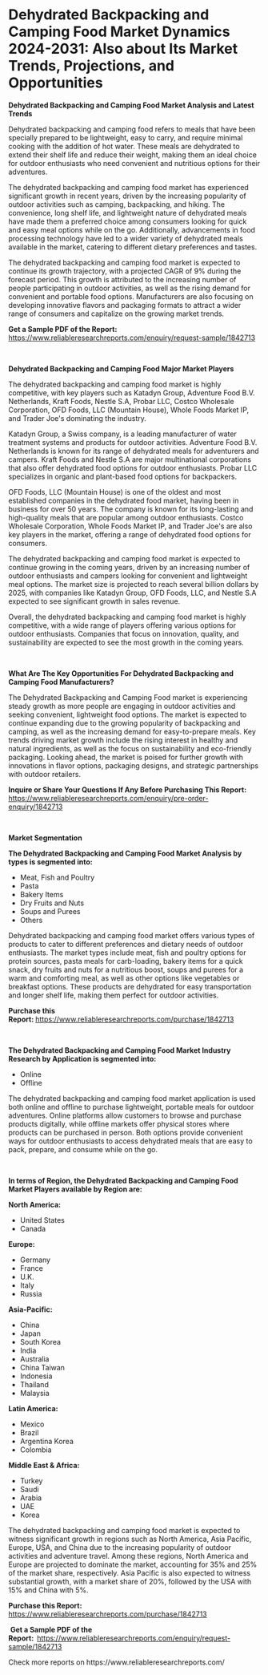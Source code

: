 <p><h1>Dehydrated Backpacking and Camping Food Market Dynamics 2024-2031: Also about Its Market Trends, Projections, and Opportunities</h1></p><p><strong>Dehydrated Backpacking and Camping Food Market Analysis and Latest Trends</strong></p>
<p><p>Dehydrated backpacking and camping food refers to meals that have been specially prepared to be lightweight, easy to carry, and require minimal cooking with the addition of hot water. These meals are dehydrated to extend their shelf life and reduce their weight, making them an ideal choice for outdoor enthusiasts who need convenient and nutritious options for their adventures.</p><p>The dehydrated backpacking and camping food market has experienced significant growth in recent years, driven by the increasing popularity of outdoor activities such as camping, backpacking, and hiking. The convenience, long shelf life, and lightweight nature of dehydrated meals have made them a preferred choice among consumers looking for quick and easy meal options while on the go. Additionally, advancements in food processing technology have led to a wider variety of dehydrated meals available in the market, catering to different dietary preferences and tastes.</p><p>The dehydrated backpacking and camping food market is expected to continue its growth trajectory, with a projected CAGR of 9% during the forecast period. This growth is attributed to the increasing number of people participating in outdoor activities, as well as the rising demand for convenient and portable food options. Manufacturers are also focusing on developing innovative flavors and packaging formats to attract a wider range of consumers and capitalize on the growing market trends.</p></p>
<p><strong>Get a Sample PDF of the Report:&nbsp;</strong> <a href="https://www.reliableresearchreports.com/enquiry/request-sample/1842713">https://www.reliableresearchreports.com/enquiry/request-sample/1842713</a></p>
<p>&nbsp;</p>
<p><strong>Dehydrated Backpacking and Camping Food Major Market Players</strong></p>
<p><p>The dehydrated backpacking and camping food market is highly competitive, with key players such as Katadyn Group, Adventure Food B.V. Netherlands, Kraft Foods, Nestle S.A, Probar LLC, Costco Wholesale Corporation, OFD Foods, LLC (Mountain House), Whole Foods Market IP, and Trader Joe's dominating the industry. </p><p>Katadyn Group, a Swiss company, is a leading manufacturer of water treatment systems and products for outdoor activities. Adventure Food B.V. Netherlands is known for its range of dehydrated meals for adventurers and campers. Kraft Foods and Nestle S.A are major multinational corporations that also offer dehydrated food options for outdoor enthusiasts. Probar LLC specializes in organic and plant-based food options for backpackers.</p><p>OFD Foods, LLC (Mountain House) is one of the oldest and most established companies in the dehydrated food market, having been in business for over 50 years. The company is known for its long-lasting and high-quality meals that are popular among outdoor enthusiasts. Costco Wholesale Corporation, Whole Foods Market IP, and Trader Joe's are also key players in the market, offering a range of dehydrated food options for consumers.</p><p>The dehydrated backpacking and camping food market is expected to continue growing in the coming years, driven by an increasing number of outdoor enthusiasts and campers looking for convenient and lightweight meal options. The market size is projected to reach several billion dollars by 2025, with companies like Katadyn Group, OFD Foods, LLC, and Nestle S.A expected to see significant growth in sales revenue.</p><p>Overall, the dehydrated backpacking and camping food market is highly competitive, with a wide range of players offering various options for outdoor enthusiasts. Companies that focus on innovation, quality, and sustainability are expected to see the most growth in the coming years.</p></p>
<p>&nbsp;</p>
<p><strong>What Are The Key Opportunities For Dehydrated Backpacking and Camping Food Manufacturers?</strong></p>
<p><p>The Dehydrated Backpacking and Camping Food market is experiencing steady growth as more people are engaging in outdoor activities and seeking convenient, lightweight food options. The market is expected to continue expanding due to the growing popularity of backpacking and camping, as well as the increasing demand for easy-to-prepare meals. Key trends driving market growth include the rising interest in healthy and natural ingredients, as well as the focus on sustainability and eco-friendly packaging. Looking ahead, the market is poised for further growth with innovations in flavor options, packaging designs, and strategic partnerships with outdoor retailers.</p></p>
<p><strong>Inquire or Share Your Questions If Any Before Purchasing This Report:</strong> <a href="https://www.reliableresearchreports.com/enquiry/pre-order-enquiry/1842713">https://www.reliableresearchreports.com/enquiry/pre-order-enquiry/1842713</a></p>
<p>&nbsp;</p>
<p><strong>Market Segmentation</strong></p>
<p><strong>The Dehydrated Backpacking and Camping Food Market Analysis by types is segmented into:</strong></p>
<p><ul><li>Meat, Fish and Poultry</li><li>Pasta</li><li>Bakery Items</li><li>Dry Fruits and Nuts</li><li>Soups and Purees</li><li>Others</li></ul></p>
<p><p>Dehydrated backpacking and camping food market offers various types of products to cater to different preferences and dietary needs of outdoor enthusiasts. The market types include meat, fish and poultry options for protein sources, pasta meals for carb-loading, bakery items for a quick snack, dry fruits and nuts for a nutritious boost, soups and purees for a warm and comforting meal, as well as other options like vegetables or breakfast options. These products are dehydrated for easy transportation and longer shelf life, making them perfect for outdoor activities.</p></p>
<p><strong>Purchase this Report:&nbsp;</strong><a href="https://www.reliableresearchreports.com/purchase/1842713">https://www.reliableresearchreports.com/purchase/1842713</a></p>
<p>&nbsp;</p>
<p><strong>The Dehydrated Backpacking and Camping Food Market Industry Research by Application is segmented into:</strong></p>
<p><ul><li>Online</li><li>Offline</li></ul></p>
<p><p>The dehydrated backpacking and camping food market application is used both online and offline to purchase lightweight, portable meals for outdoor adventures. Online platforms allow customers to browse and purchase products digitally, while offline markets offer physical stores where products can be purchased in person. Both options provide convenient ways for outdoor enthusiasts to access dehydrated meals that are easy to pack, prepare, and consume while on the go.</p></p>
<p>&nbsp;</p>
<p><strong>In terms of Region, the Dehydrated Backpacking and Camping Food Market Players available by Region are:</strong></p>
<p>
    <p> <strong> North America: </strong>
        <ul>
            <li>United States</li>
            <li>Canada</li>
        </ul>
        </p> 
    <p> <strong> Europe: </strong>
        <ul>
            <li>Germany</li>
            <li>France</li>
            <li>U.K.</li>
            <li>Italy</li>
            <li>Russia</li>
        </ul>
        </p> 
    <p> <strong> Asia-Pacific: </strong>
        <ul>
            <li>China</li>
            <li>Japan</li>
            <li>South Korea</li>
            <li>India</li>
            <li>Australia</li>
            <li>China Taiwan</li>
            <li>Indonesia</li>
            <li>Thailand</li>
            <li>Malaysia</li>
        </ul>
        </p> 
    <p> <strong> Latin America: </strong>
        <ul>
            <li>Mexico</li>
            <li>Brazil</li>
            <li>Argentina Korea</li>
            <li>Colombia</li>
        </ul>
        </p> 
    <p> <strong> Middle East & Africa: </strong>
        <ul>
            <li>Turkey</li>
            <li>Saudi</li>
            <li>Arabia</li>
            <li>UAE</li>
            <li>Korea</li>
        </ul>
    </p>
    </p>
<p><p>The dehydrated backpacking and camping food market is expected to witness significant growth in regions such as North America, Asia Pacific, Europe, USA, and China due to the increasing popularity of outdoor activities and adventure travel. Among these regions, North America and Europe are projected to dominate the market, accounting for 35% and 25% of the market share, respectively. Asia Pacific is also expected to witness substantial growth, with a market share of 20%, followed by the USA with 15% and China with 5%.</p></p>
<p><strong>Purchase this Report: </strong><a href="https://www.reliableresearchreports.com/purchase/1842713">https://www.reliableresearchreports.com/purchase/1842713</a></p>
<p>&nbsp;<strong>Get a Sample PDF of the Report:&nbsp;&nbsp;</strong><a href="https://www.reliableresearchreports.com/enquiry/request-sample/1842713">https://www.reliableresearchreports.com/enquiry/request-sample/1842713</a></p>
<p><strong></strong></p>
<p>Check more reports on https://www.reliableresearchreports.com/</p>